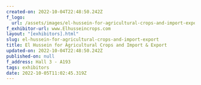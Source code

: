 ```yaml
---
created-on: 2022-10-04T22:48:50.242Z
f_logo:
  url: /assets/images/el-hussein-for-agricultural-crops-and-import-export-.jpg
f_exhibitor-url: www.Elhusseincrops.com
layout: "[exhibitors].html"
slug: el-hussein-for-agricultural-crops-and-import-export
title: El Hussein for Agricultural Crops and Import & Export
updated-on: 2022-10-04T22:48:50.242Z
published-on: null
f_address: Hall 3 - A193
tags: exhibitors
date: 2022-10-05T11:02:45.319Z
---
```

